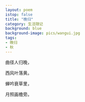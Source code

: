 ```yaml
---
layout: poem
istop: false
title: "晚归"
category: 生活随记
background: blue
background-image: pics/wangui.jpg
tags:
- 晚归
- 秋
---
```


曲径人归晚， 


西风叶落黄。


蝉吟衰草里，


月照画檐旁。